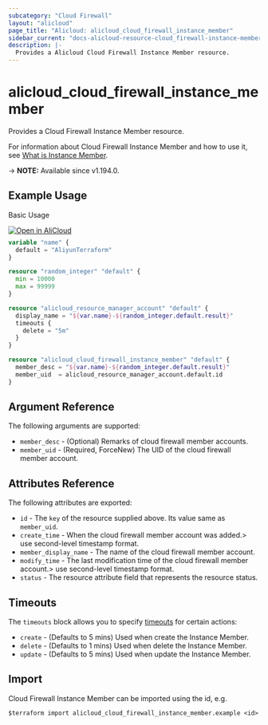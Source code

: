 ```yaml
---
subcategory: "Cloud Firewall"
layout: "alicloud"
page_title: "Alicloud: alicloud_cloud_firewall_instance_member"
sidebar_current: "docs-alicloud-resource-cloud_firewall-instance-member"
description: |-
  Provides a Alicloud Cloud Firewall Instance Member resource.
---
```


# alicloud_cloud_firewall_instance_member

Provides a Cloud Firewall Instance Member resource.

For information about Cloud Firewall Instance Member and how to use it, see [What is Instance Member](https://www.alibabacloud.com/help/en/cloud-firewall/cloudfirewall/developer-reference/api-cloudfw-2017-12-07-addinstancemembers).

-> **NOTE:** Available since v1.194.0.

## Example Usage

Basic Usage

<div style="display: block;margin-bottom: 40px;"><div class="oics-button" style="float: right;position: absolute;margin-bottom: 10px;">
  <a href="https://api.aliyun.com/terraform?resource=alicloud_cloud_firewall_instance_member&exampleId=3548ac26-5b3c-ab03-0909-25f42801a7ce7bd210cb&activeTab=example&spm=docs.r.cloud_firewall_instance_member.0.3548ac265b&intl_lang=EN_US" target="_blank">
    <img alt="Open in AliCloud" src="https://img.alicdn.com/imgextra/i1/O1CN01hjjqXv1uYUlY56FyX_!!6000000006049-55-tps-254-36.svg" style="max-height: 44px; max-width: 100%;">
  </a>
</div></div>

```terraform
variable "name" {
  default = "AliyunTerraform"
}

resource "random_integer" "default" {
  min = 10000
  max = 99999
}

resource "alicloud_resource_manager_account" "default" {
  display_name = "${var.name}-${random_integer.default.result}"
  timeouts {
    delete = "5m"
  }
}

resource "alicloud_cloud_firewall_instance_member" "default" {
  member_desc = "${var.name}-${random_integer.default.result}"
  member_uid  = alicloud_resource_manager_account.default.id
}
```

## Argument Reference

The following arguments are supported:
* `member_desc` - (Optional) Remarks of cloud firewall member accounts.
* `member_uid` - (Required, ForceNew) The UID of the cloud firewall member account.

## Attributes Reference

The following attributes are exported:
* `id` - The `key` of the resource supplied above. Its value same as `member_uid`.
* `create_time` - When the cloud firewall member account was added.> use second-level timestamp format.
* `member_display_name` - The name of the cloud firewall member account.
* `modify_time` - The last modification time of the cloud firewall member account.> use second-level timestamp format.
* `status` - The resource attribute field that represents the resource status.

## Timeouts

The `timeouts` block allows you to specify [timeouts](https://developer.hashicorp.com/terraform/language/resources/syntax#operation-timeouts) for certain actions:
* `create` - (Defaults to 5 mins) Used when create the Instance Member.
* `delete` - (Defaults to 1 mins) Used when delete the Instance Member.
* `update` - (Defaults to 5 mins) Used when update the Instance Member.

## Import

Cloud Firewall Instance Member can be imported using the id, e.g.

```shell
$terraform import alicloud_cloud_firewall_instance_member.example <id>
```